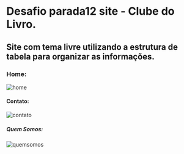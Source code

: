 <h1>Desafio parada12 site - Clube do Livro.</h1> 

<h2>Site com tema livre utilizando a estrutura de tabela para organizar as informações.</h2> 

<h3>Home:</h3> 

![home](https://user-images.githubusercontent.com/102833737/172075503-2134fbd9-682a-4ba4-b2b2-84ebd0eb0407.png)

<h4>Contato:</h4> 

![contato](https://user-images.githubusercontent.com/102833737/172075633-1fddc388-64f9-4bc8-961f-adb772870255.png)


<h5>Quem Somos:</h5> 

![quemsomos](https://user-images.githubusercontent.com/102833737/172075631-9c85c48c-8428-45c5-a581-db14bfc6ecf3.png)
